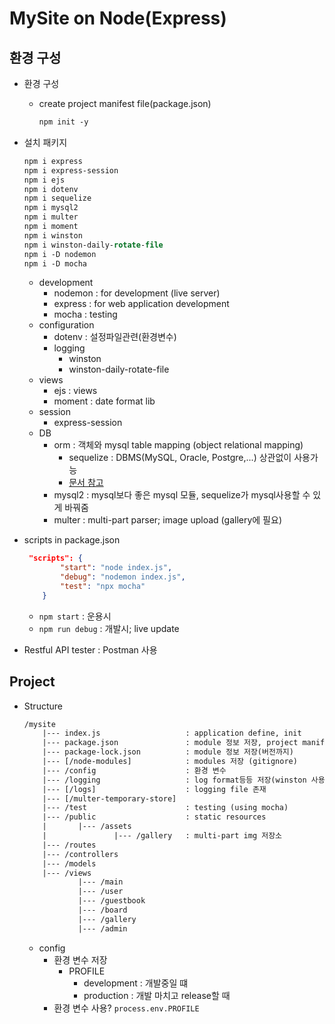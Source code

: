 # MySite on Node(Express)

## 환경 구성

* 환경 구성
    * create project manifest file(package.json)
        ```ps
        npm init -y
        ```

* 설치 패키지
    ```ps
    npm i express
    npm i express-session
    npm i ejs
    npm i dotenv       
    npm i sequelize
    npm i mysql2
    npm i multer
    npm i moment
    npm i winston
    npm i winston-daily-rotate-file
    npm i -D nodemon
    npm i -D mocha
    ```
    * development
        * nodemon : for development (live server)
        * express : for web application development
        * mocha : testing
    * configuration
        * dotenv : 설정파일관련(환경변수)
        * logging
            * winston
            * winston-daily-rotate-file
    * views
        * ejs : views
        * moment : date format lib
    * session
        * express-session
    * DB
        * orm : 객체와 mysql table mapping (object relational mapping)
            * sequelize : DBMS(MySQL, Oracle, Postgre,...) 상관없이 사용가능
            * [문서 참고](https://sequelize.org/master/manual/model-querying-basics.html)
        * mysql2 : mysql보다 좋은 mysql 모듈, sequelize가 mysql사용할 수 있게 바꿔줌
        * multer : multi-part parser; image upload (gallery에 필요)
* scripts in package.json
    ```json
     "scripts": {
            "start": "node index.js",
            "debug": "nodemon index.js",
            "test": "npx mocha"
        }
    ```
    * ```npm start``` : 운용시
    * ```npm run debug``` : 개발시; live update

* Restful API tester : Postman 사용

## Project

* Structure
    ```txt
    /mysite
        |--- index.js                   : application define, init
        |--- package.json               : module 정보 저장, project manifest(설명)
        |--- package-lock.json          : module 정보 저장(버전까지)
        |--- [/node-modules]            : modules 저장 (gitignore)
        |--- /config                    : 환경 변수
        |--- /logging                   : log format등등 저장(winston 사용)
        |--- [/logs]                    : logging file 존재
        |--- [/multer-temporary-store]
        |--- /test                      : testing (using mocha)
        |--- /public                    : static resources
        |       |--- /assets
        |               |--- /gallery   : multi-part img 저장소
        |--- /routes
        |--- /controllers
        |--- /models
        |--- /views
                |--- /main
                |--- /user
                |--- /guestbook
                |--- /board
                |--- /gallery
                |--- /admin
    ```
    * config
        * 환경 변수 저장
            * PROFILE
                * development : 개발중일 떄
                * production : 개발 마치고 release할 때
        * 환경 변수 사용? ```process.env.PROFILE```